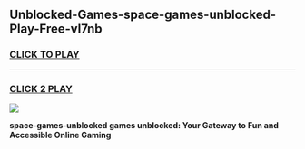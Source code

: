 
## Unblocked-Games-space-games-unblocked-Play-Free-vl7nb
<h3>
<a href="https://premium76.site?title=space-games-unblocked&ref=20A">CLICK TO PLAY</a></h3>
<hr>

<h3>
<a href="https://premium76.site?title=space-games-unblocked&ref=20A">CLICK 2 PLAY</a>
  
</h3>

<a href="https://premium76.site?title=space-games-unblocked&ref=20A"><img src="https://clearcache.store/games.png"></a>


**space-games-unblocked games unblocked: Your Gateway to Fun and Accessible Online Gaming**
